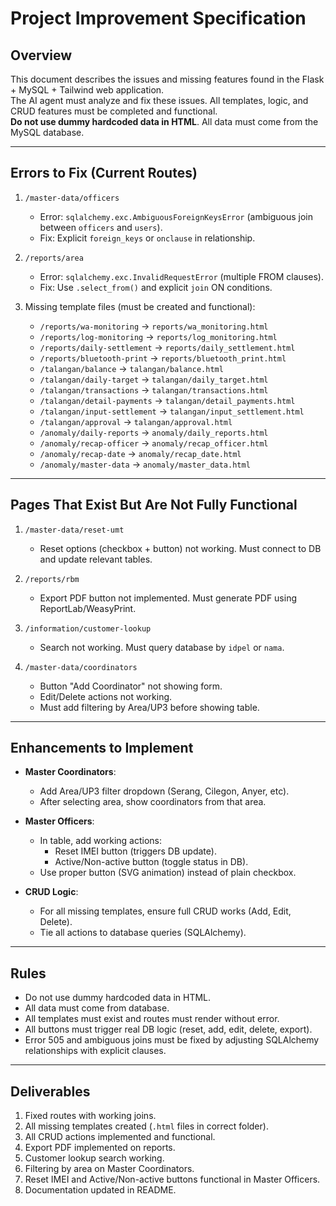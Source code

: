 # Project Improvement Specification

## Overview
This document describes the issues and missing features found in the Flask + MySQL + Tailwind web application.  
The AI agent must analyze and fix these issues. All templates, logic, and CRUD features must be completed and functional.  
**Do not use dummy hardcoded data in HTML**. All data must come from the MySQL database.

---

## Errors to Fix (Current Routes)
1. `/master-data/officers`  
   - Error: `sqlalchemy.exc.AmbiguousForeignKeysError` (ambiguous join between `officers` and `users`).  
   - Fix: Explicit `foreign_keys` or `onclause` in relationship.  

2. `/reports/area`  
   - Error: `sqlalchemy.exc.InvalidRequestError` (multiple FROM clauses).  
   - Fix: Use `.select_from()` and explicit `join` ON conditions.  

3. Missing template files (must be created and functional):  
   - `/reports/wa-monitoring` → `reports/wa_monitoring.html`  
   - `/reports/log-monitoring` → `reports/log_monitoring.html`  
   - `/reports/daily-settlement` → `reports/daily_settlement.html`  
   - `/reports/bluetooth-print` → `reports/bluetooth_print.html`  
   - `/talangan/balance` → `talangan/balance.html`  
   - `/talangan/daily-target` → `talangan/daily_target.html`  
   - `/talangan/transactions` → `talangan/transactions.html`  
   - `/talangan/detail-payments` → `talangan/detail_payments.html`  
   - `/talangan/input-settlement` → `talangan/input_settlement.html`  
   - `/talangan/approval` → `talangan/approval.html`  
   - `/anomaly/daily-reports` → `anomaly/daily_reports.html`  
   - `/anomaly/recap-officer` → `anomaly/recap_officer.html`  
   - `/anomaly/recap-date` → `anomaly/recap_date.html`  
   - `/anomaly/master-data` → `anomaly/master_data.html`

---

## Pages That Exist But Are Not Fully Functional
1. `/master-data/reset-umt`  
   - Reset options (checkbox + button) not working. Must connect to DB and update relevant tables.  

2. `/reports/rbm`  
   - Export PDF button not implemented. Must generate PDF using ReportLab/WeasyPrint.  

3. `/information/customer-lookup`  
   - Search not working. Must query database by `idpel` or `nama`.  

4. `/master-data/coordinators`  
   - Button "Add Coordinator" not showing form.  
   - Edit/Delete actions not working.  
   - Must add filtering by Area/UP3 before showing table.  

---

## Enhancements to Implement
- **Master Coordinators**:  
  - Add Area/UP3 filter dropdown (Serang, Cilegon, Anyer, etc).  
  - After selecting area, show coordinators from that area.  

- **Master Officers**:  
  - In table, add working actions:  
    - Reset IMEI button (triggers DB update).  
    - Active/Non-active button (toggle status in DB).  
  - Use proper button (SVG animation) instead of plain checkbox.  

- **CRUD Logic**:  
  - For all missing templates, ensure full CRUD works (Add, Edit, Delete).  
  - Tie all actions to database queries (SQLAlchemy).  

---

## Rules
- Do not use dummy hardcoded data in HTML.  
- All data must come from database.  
- All templates must exist and routes must render without error.  
- All buttons must trigger real DB logic (reset, add, edit, delete, export).  
- Error 505 and ambiguous joins must be fixed by adjusting SQLAlchemy relationships with explicit clauses.  

---

## Deliverables
1. Fixed routes with working joins.  
2. All missing templates created (`.html` files in correct folder).  
3. All CRUD actions implemented and functional.  
4. Export PDF implemented on reports.  
5. Customer lookup search working.  
6. Filtering by area on Master Coordinators.  
7. Reset IMEI and Active/Non-active buttons functional in Master Officers.  
8. Documentation updated in README.  
